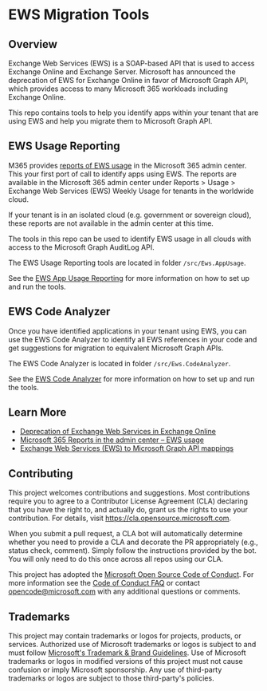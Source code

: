 # EWS Migration Tools

## Overview

Exchange Web Services (EWS) is a SOAP-based API that is used to access Exchange Online and Exchange Server. Microsoft has announced the deprecation of EWS for Exchange Online in favor of Microsoft Graph API, which provides access to many Microsoft 365 workloads including Exchange Online.

This repo contains tools to help you identify apps within your tenant that are using EWS and help you migrate them to Microsoft Graph API.

## EWS Usage Reporting

M365 provides [reports of EWS usage](https://admin.cloud.microsoft/?#/reportsUsage/EWSWeeklyUsage) in the Microsoft 365 admin center. This your first port of call to identify apps using EWS. The reports are available in the Microsoft 365 admin center under Reports > Usage > Exchange Web Services (EWS) Weekly Usage for tenants in the worldwide cloud.

If your tenant is in an isolated cloud (e.g. government or sovereign cloud), these reports are not available in the admin center at this time.

The tools in this repo can be used to identify EWS usage in all clouds with access to the Microsoft Graph AuditLog API.

The EWS Usage Reporting tools are located in folder `/src/Ews.AppUsage`.

See the [EWS App Usage Reporting](src/Ews.App.Usage/README.md) for more information on how to set up and run the tools.

## EWS Code Analyzer

Once you have identified applications in your tenant using EWS, you can use the EWS Code Analyzer to identify all EWS references in your code and get suggestions for migration to equivalent Microsoft Graph APIs.

The EWS Code Analyzer is located in folder `/src/Ews.CodeAnalyzer`.

See the [EWS Code Analyzer](src/Ews.Code.Analyzer/README.md) for more information on how to set up and run the tools.

## Learn More

- [Deprecation of Exchange Web Services in Exchange Online](https://aka.ms/ews1pageGH)
- [Microsoft 365 Reports in the admin center – EWS usage](https://aka.ms/EwsAdminReports)
- [Exchange Web Services (EWS) to Microsoft Graph API mappings](https://aka.ms/ewsMapGH)

## Contributing

This project welcomes contributions and suggestions.  Most contributions require you to agree to a
Contributor License Agreement (CLA) declaring that you have the right to, and actually do, grant us
the rights to use your contribution. For details, visit https://cla.opensource.microsoft.com.

When you submit a pull request, a CLA bot will automatically determine whether you need to provide
a CLA and decorate the PR appropriately (e.g., status check, comment). Simply follow the instructions
provided by the bot. You will only need to do this once across all repos using our CLA.

This project has adopted the [Microsoft Open Source Code of Conduct](https://opensource.microsoft.com/codeofconduct/).
For more information see the [Code of Conduct FAQ](https://opensource.microsoft.com/codeofconduct/faq/) or
contact [opencode@microsoft.com](mailto:opencode@microsoft.com) with any additional questions or comments.

## Trademarks

This project may contain trademarks or logos for projects, products, or services. Authorized use of Microsoft 
trademarks or logos is subject to and must follow [Microsoft's Trademark & Brand Guidelines](https://www.microsoft.com/en-us/legal/intellectualproperty/trademarks/usage/general).
Use of Microsoft trademarks or logos in modified versions of this project must not cause confusion or imply Microsoft sponsorship.
Any use of third-party trademarks or logos are subject to those third-party's policies.
